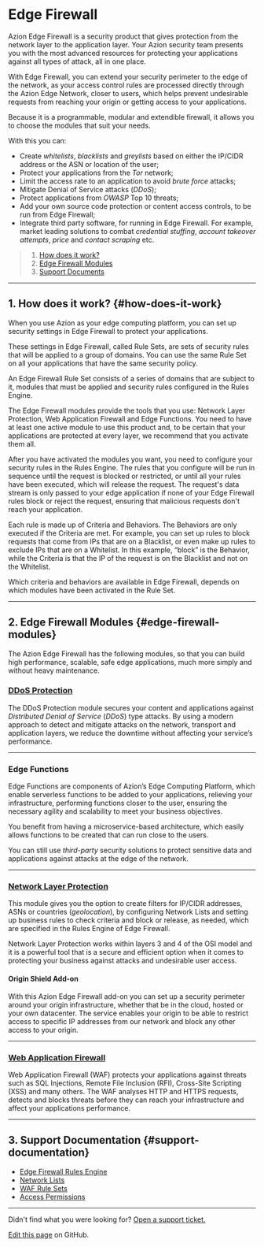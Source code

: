 # Edge **Firewall**

Azion Edge Firewall is a security product that gives protection from the network layer to the application layer. Your Azion security team presents you with the most advanced resources for protecting your applications against all types of attack, all in one place.

With Edge Firewall, you can extend your security perimeter to the edge of the network, as your access control rules are processed directly through the Azion Edge Network, closer to users, which helps prevent undesirable requests from reaching your origin or getting access to your applications.

Because it is a programmable, modular and extendible firewall, it allows you to choose the modules that suit your needs.

With this you can: 

- Create *whitelists*, *blacklists* and *greylists* based on either the IP/CIDR address or the ASN or location of the user;
- Protect your applications from the *Tor* network; 
- Limit the access rate to an application to avoid *brute force* attacks;
- Mitigate Denial of Service attacks (*DDoS*);
- Protect applications from *OWASP* Top 10 threats;
- Add your own source code protection or content access controls, to be run from Edge Firewall;
- Integrate third party software, for running in Edge Firewall. For example, market leading solutions to combat *credential stuffing*, *account takeover attempts*, *price* and *contact scraping* etc.

> 1. [How does it work?](#how-does-it-work)
> 2. [Edge Firewall Modules](#edge-firewall-modules)
> 3. [Support Documents](#support-documents)

---

## 1. How does it work? {#how-does-it-work}

When you use Azion as your edge computing platform, you can set up security settings in Edge Firewall to protect your applications.

These settings in Edge Firewall, called Rule Sets, are sets of security rules that will be applied to a group of domains. You can use the same Rule Set on all your applications that have the same security policy.

An Edge Firewall Rule Set consists of a series of domains that are subject to it, modules that must be applied and security rules configured in the Rules Engine.

The Edge Firewall modules provide the tools that you use: Network Layer Protection, Web Application Firewall and Edge Functions. You need to have at least one active module to use this product and, to be certain that your applications are protected at every layer, we recommend that you activate them all.

After you have activated the modules you want, you need to configure your security rules in the Rules Engine. The rules that you configure will be run in sequence until the request is blocked or restricted, or until all your rules have been executed, which will release the request. The request's data stream is only passed to your edge application if none of your Edge Firewall rules block or reject the request, ensuring that malicious requests don't reach your application.

Each rule is made up of Criteria and Behaviors. The Behaviors are only executed if the Criteria are met. For example, you can set up rules to block requests that come from IPs that are on a Blacklist, or even make up rules to exclude IPs that are on a Whitelist. In this example, “block” is the Behavior, while the Criteria is that the IP of the request is on the Blacklist and not on the Whitelist.

Which criteria and behaviors are available in Edge Firewall, depends on which modules have been activated in the Rule Set.

---

## 2. Edge Firewall Modules {#edge-firewall-modules}

The Azion Edge Firewall has the following modules, so that you can build high performance, scalable, safe edge applications, much more simply and without heavy maintenance.

### [DDoS Protection](https://www.azion.com/en/documentation/products/ddos-protection/) 

The DDoS Protection module secures your content and applications against *Distributed Denial of Service* (*DDoS*) type attacks. By using a modern approach to detect and mitigate attacks on the network, transport and application layers, we reduce the downtime without affecting your service’s performance.

---

### Edge Functions

Edge Functions are components of Azion’s Edge Computing Platform, which enable serverless functions to be added to your applications, relieving your infrastructure, performing functions closer to the user, ensuring the necessary agility and scalability to meet your business objectives.

You benefit from having a microservice-based architecture, which easily allows functions to be created that can run close to the users.

You can still use *third-party* security solutions to protect sensitive data and applications against attacks at the edge of the network.

---

### [Network Layer Protection](https://www.azion.com/en/documentation/products/network-layer-protection/)

This module gives you the option to create filters for IP/CIDR addresses, ASNs or countries (*geolocation*), by configuring Network Lists and setting up business rules to check criteria and block or release, as needed, which are specified in the Rules Engine of Edge Firewall.

Network Layer Protection works within layers 3 and 4 of the OSI model and it is a powerful tool that is a secure and efficient option when it comes to protecting your business against attacks and undesirable user access.

####  **Origin Shield Add-on**

With this Azion Edge Firewall add-on you can set up a security perimeter around your origin infrastructure, whether that be in the cloud, hosted or your own datacenter. The service enables your origin to be able to restrict access to specific IP addresses from our network and block any other access to your origin.

---

### [Web Application Firewall](https://www.azion.com/en/documentation/products/web-application-firewall/)

Web Application Firewall (WAF) protects your applications against threats such as SQL Injections, Remote File Inclusion (RFI), Cross-Site Scripting (XSS) and many others. The WAF analyses HTTP and HTTPS requests, detects and blocks threats before they can reach your infrastructure and affect your applications performance.

---

## 3. Support Documentation {#support-documentation}

- [Edge Firewall Rules Engine](https://www.azion.com/en/documentation/products/edge-firewall/rules-engine/)
- [Network Lists](https://www.azion.com/en/documentation/products/edge-firewall/network-lists/)
- [WAF Rule Sets](https://www.azion.com/en/documentation/products/edge-firewall/waf-rule-sets/)
- [Access Permissions](https://www.azion.com/en/documentation/products/edge-firewall/access-permissions/)

---

Didn't find what you were looking for? [Open a support ticket.](https://tickets.azion.com/)

[Edit this page](https://github.com/aziontech/docs_en/edit/master/edge-firewall/index.md) on GitHub.
